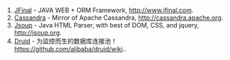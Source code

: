 1. [JFinal](https://github.com/jfinal/jfinal) - JAVA WEB + ORM Framework, http://www.jfinal.com.
2. [Cassandra](https://github.com/apache/cassandra) - Mirror of Apache Cassandra, http://cassandra.apache.org. 
3. [Jsoup](https://github.com/jhy/jsoup) - Java HTML Parser, with best of DOM, CSS, and jquery, http://jsoup.org.
4. [Druid](https://github.com/alibaba/druid) - 为监控而生的数据库连接池！ https://github.com/alibaba/druid/wiki..
